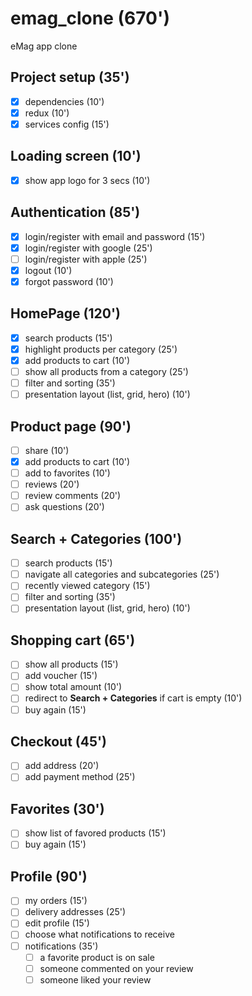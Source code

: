 # emag_clone (670')
eMag app clone

## Project setup (35')
* [x] dependencies (10')
* [x] redux (10')
* [x] services config (15')

## Loading screen (10')
* [x] show app logo for 3 secs (10')

## Authentication (85')
* [x] login/register with email and password (15')
* [x] login/register with google (25')
* [ ] login/register with apple (25')
* [x] logout (10')
* [x] forgot password (10')

## HomePage (120')
* [x] search products (15')
* [x] highlight products per category (25')
* [x] add products to cart (10')
* [ ] show all products from a category (25')
* [ ] filter and sorting (35')
* [ ] presentation layout (list, grid, hero) (10')

## Product page (90')
* [ ] share (10')
* [x] add products to cart (10')
* [ ] add to favorites (10')
* [ ] reviews (20')
* [ ] review comments (20')
* [ ] ask questions (20')

## Search + Categories (100')
* [ ] search products (15')
* [ ] navigate all categories and subcategories (25')
* [ ] recently viewed category (15')
* [ ] filter and sorting (35')
* [ ] presentation layout (list, grid, hero) (10')

## Shopping cart (65')
* [ ] show all products (15')
* [ ] add voucher (15')
* [ ] show total amount (10')
* [ ] redirect to **Search + Categories** if cart is empty (10')
* [ ] buy again (15')

## Checkout (45')
* [ ] add address (20')
* [ ] add payment method (25')

## Favorites (30')
* [ ] show list of favored products (15')
* [ ] buy again (15')

## Profile (90')
* [ ] my orders (15')
* [ ] delivery addresses (25')
* [ ] edit profile (15')
* [ ] choose what notifications to receive
* [ ] notifications (35')
    * [ ] a favorite product is on sale
    * [ ] someone commented on your review
    * [ ] someone liked your review